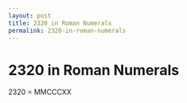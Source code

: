 ```yaml
---
layout: post
title: 2320 in Roman Numerals
permalink: 2320-in-roman-numerals
---
```


# 2320 in Roman Numerals

2320 = MMCCCXX

